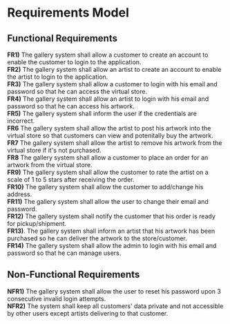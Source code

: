 # Requirements Model

## Functional Requirements

**FR1)**   The gallery system shall allow a customer to create an account to enable the customer to login to the application.  
**FR2)**   The gallery system shall allow an artist to create an account to enable the artist to login to the application.  
**FR3)**   The gallery system shall allow a customer to login with his email and password so that he can access the virtual store.  
**FR4)**   The gallery system shall allow an artist to login with his email and password so that he can access his artwork.  
**FR5)**   The gallery system shall inform the user if the credentials are incorrect.  
**FR6**    The gallery system shall allow the artist to post his artwork into the virtual store so that customers can view and potenitally buy the artwork.  
**FR7**    The gallery system shall allow the artist to remove his artwork from the virtual store if it's not purchased.  
**FR8**    The gallery system shall allow a customer to place an order for an artwork from the virtual store.  
**FR9)**   The gallery system shall allow the customer to rate the artist on a scale of 1 to 5 stars after receiving the order.  
**FR10)**  The gallery system shall allow the customer to add/change his address.  
**FR11)**  The gallery system shall allow the user to change their email and password.  
**FR12)**  The gallery system shall notify the customer that his order is ready for pickup/shipment.  
**FR13)**. The gallery system shall inform an artist that his artwork has been purchased so he can deliver the artwork to the store/customer.  
**FR14)**  The gallery system shall allow the admin to login with his email and password so that he can manage users.  


## Non-Functional Requirements

 **NFR1)** The gallery system shall allow the user to reset his password upon 3 consecutive invalid login attempts.  
**NFR2)**  The system shall keep all customers' data private and not accessible by other users except artists delivering to that customer.  
